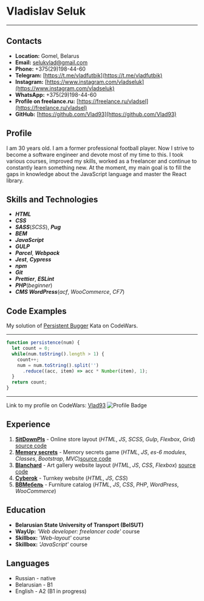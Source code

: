 # **Vladislav Seluk**
*****
## **Contacts**
* **Location:** Gomel, Belarus
* **Email:** selukvlad@gmail.com
* **Phone:** +375(29)198-44-60
* **Telegram:** [https://t.me/vladfutbik](https://t.me/vladfutbik)
* **Instagram:** [https://www.instagram.com/vladseluk](https://www.instagram.com/vladseluk)
* **WhatsApp:** +375(29)198-44-60
* **Profile on freelance.ru:** [https://freelance.ru/vladsel](https://freelance.ru/vladsel)
* **GitHub:** [https://github.com/Vlad93](https://github.com/Vlad93)

## Profile
I am 30 years old. I am a former professional football player. 
Now I strive to become a software engineer and devote most of my time to this. 
I took various courses, improved my skills, worked as a freelancer and continue to constantly learn something new.
At the moment, my main goal is to fill the gaps in knowledge about the JavaScript language and master the React library.

## Skills and Technologies
* ***HTML***
* ***CSS***
* ***SASS***(*SCSS*), ***Pug***
* ***BEM***
* ***JavaScript***
* ***GULP***
* ***Parcel***, ***Webpack***
* ***Jest***, ***Cypress***
* ***npm***
* ***Git***
* ***Prettier***, ***ESLint***
* ***PHP***(*beginner*)
* ***CMS WordPress***(*acf*, *WooCommerce*, *CF7*)

## Code Examples
My solution of [Persistent Bugger](https://www.codewars.com/kata/55bf01e5a717a0d57e0000ec) Kata on CodeWars.
****
```js
function persistence(num) {   
  let count = 0;
  while(num.toString().length > 1) {
    count++;
    num = num.toString().split('')
      .reduce((acc, item) => acc * Number(item), 1);
  }  
  return count;
}
```
****
Link to my profile on CodeWars: [Vlad93](https://www.codewars.com/users/Vlad93) ![Profile Badge](https://www.codewars.com/users/Vlad93/badges/small)

## Experience 
1. [**SitDownPls**](https://vlad93.github.io/SitDownPls.github.io) - Online store layout (*HTML*, *JS*, *SCSS*, *Gulp*, *Flexbox*, *Grid*) [source code](https://github.com/Vlad93/SitDownPls.github.io)
2. [**Memory secrets**](https://vlad93.github.io/MemorySecterts) - Memory secrets game (*HTML*, *JS*, *es-6 modules*, *Classes*, *Bootstrap*, *MVC*)[source code](https://github.com/Vlad93/MemorySecterts)
3. [**Blanchard**](https://vlad93.github.io/blanchard.github.io) - Art gallery website layout (*HTML*, *JS*, *CSS*, *Flexbox*) [source code](https://github.com/Vlad93/blanchard.github.io)
4. [**Cyberok**](https://www.cyberok.ru) - Turnkey website (*HTML*, *JS*, *CSS*)
5. [**ВВМебель**](https://xn--90abamb0bd6k.xn--p1ai) - Furniture catalog (*HTML*, *JS*, *CSS*, *PHP*, *WordPress*, *WooCommerce*)

## Education
* **Belarusian State University of Transport (BelSUT)**
* **WayUp:** *'Web developer: freelancer code'* course
* **Skillbox:** *'Web-layout'* course
* **Skillbox:** *'JavaScript'* course

## Languages
* Russian - native
* Belarusian - В1
* English - A2 (B1 in progress)
